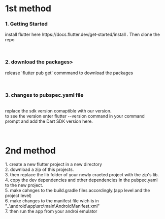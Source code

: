 <h1>1st method</h1>
<h3>1. Getting Started</h3>
<p>install flutter here https://docs.flutter.dev/get-started/install . Then clone the repo</p>
<br>
<h3>2. download the packages></h3>
<p>release 'flutter pub get' commmand to download the packages</p>
<br>
<h3>3. changes to pubspec.yaml file</h3>
<br>
  replace the sdk version comaptible with our version. 
     <br>
  to see the version enter flutter --version command in your command prompt and add the Dart SDK version here.</p>
<br>
<h1>2nd method</h1>
<p>
1. create a new flutter project in a new directory
   <br>
2. download a zip of this projects.
   <br>
3. then replace the lib folder of your newly craeted project with the zip's lib.
   <br>
4. copy the dev dependencies and other dependencies in the pubpec.yaml to the new project.
   <br>
5. make cahnges to the build.gradle files accordingly.(app level and the project level)
   <br>
6. make changes to the manifest file wich is in "..\android\app\src\main\AndroidManifest.xml"
   <br>
7. then run the app from your androi emulator
   <br>
</p>


